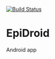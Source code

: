[![Build Status](https://magnum.travis-ci.com/remirobert/EpiDroid.svg?token=yGGqTJhxspTRaafx2Zbt&branch=master)](https://magnum.travis-ci.com/remirobert/EpiDroid)
# EpiDroid
Android app
